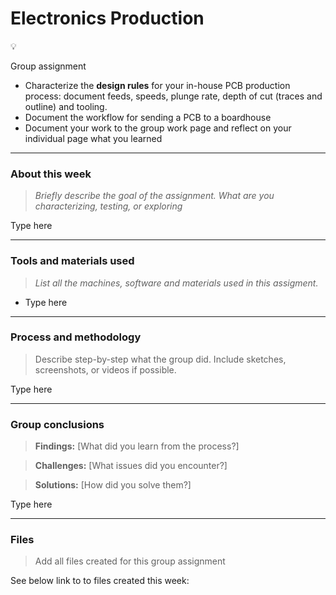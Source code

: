 # Electronics Production

💡

Group assignment

* Characterize the **design rules** for your in-house PCB production process: document feeds, speeds, plunge rate, depth of cut (traces and outline) and tooling.
* Document the workflow for sending a PCB to a boardhouse
* Document your work to the group work page and reflect on your individual page what you learned

***

### About this week <a href="#id-19caf66e-e64e-80f6-9e7f-cbcdf4d0b5ed" id="id-19caf66e-e64e-80f6-9e7f-cbcdf4d0b5ed"></a>

> _Briefly describe the goal of the assignment. What are you characterizing, testing, or exploring_

Type here

***

### Tools and materials used <a href="#id-19caf66e-e64e-8043-b94d-db48818a83f6" id="id-19caf66e-e64e-8043-b94d-db48818a83f6"></a>

> _List all the machines, software and materials used in this assigment._

* Type here

***

### Process and methodology <a href="#id-19caf66e-e64e-8026-8960-c5a237223070" id="id-19caf66e-e64e-8026-8960-c5a237223070"></a>

> Describe step-by-step what the group did. Include sketches, screenshots, or videos if possible.

Type here

***

### Group conclusions <a href="#id-19caf66e-e64e-8097-b505-ff3195ee4834" id="id-19caf66e-e64e-8097-b505-ff3195ee4834"></a>

> **Findings:** \[What did you learn from the process?]

> **Challenges:** \[What issues did you encounter?]

> **Solutions:** \[How did you solve them?]

Type here

***

### Files <a href="#id-19caf66e-e64e-803b-8740-c6b2dc8ec710" id="id-19caf66e-e64e-803b-8740-c6b2dc8ec710"></a>

> Add all files created for this group assignment

See below link to to files created this week:
